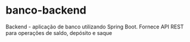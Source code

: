 # banco-backend
Backend - aplicação de banco utilizando Spring Boot. Fornece API REST para operações de saldo, depósito e saque

